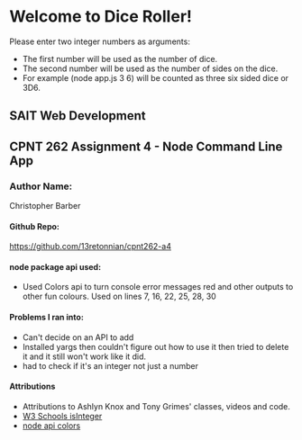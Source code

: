 # Welcome to Dice Roller!
Please enter two integer numbers as arguments:
- The first number will be used as the number of dice.
- The second number will be used as the number of sides on the dice.
- For example (node app.js 3 6) will be counted as three six sided dice or 3D6.

## SAIT Web Development
## CPNT 262 Assignment 4 - Node Command Line App

### Author Name:
Christopher Barber

#### Github Repo:
https://github.com/13retonnian/cpnt262-a4

#### node package api used:
- Used Colors api to turn console error messages red and other outputs to other fun colours. Used on lines 7, 16, 22, 25, 28, 30

#### Problems I ran into:
- Can't decide on an API to add
- Installed yargs then couldn't figure out how to use it then tried to delete it and it still won't work like it did.
- had to check if it's an integer not just a number 

#### Attributions
- Attributions to Ashlyn Knox and Tony Grimes' classes, videos and code.
- [W3 Schools isInteger](https://www.w3schools.com/jsref/jsref_isinteger.asp)
- [node api colors](https://www.npmjs.com/package/colors)